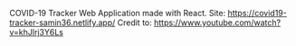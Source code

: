 COVID-19 Tracker Web Application made with React.
Site: https://covid19-tracker-samin36.netlify.app/
Credit to: https://www.youtube.com/watch?v=khJlrj3Y6Ls